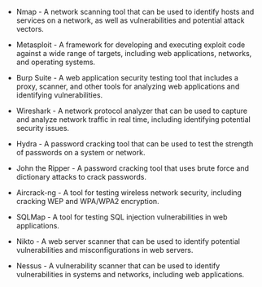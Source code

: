 
* Nmap - A network scanning tool that can be used to identify hosts and services on a network, as well as vulnerabilities and potential attack vectors.

* Metasploit - A framework for developing and executing exploit code against a wide range of targets, including web applications, networks, and operating systems.

* Burp Suite - A web application security testing tool that includes a proxy, scanner, and other tools for analyzing web applications and identifying vulnerabilities.

* Wireshark - A network protocol analyzer that can be used to capture and analyze network traffic in real time, including identifying potential security issues.

* Hydra - A password cracking tool that can be used to test the strength of passwords on a system or network.

* John the Ripper - A password cracking tool that uses brute force and dictionary attacks to crack passwords.

* Aircrack-ng - A tool for testing wireless network security, including cracking WEP and WPA/WPA2 encryption.

* SQLMap - A tool for testing SQL injection vulnerabilities in web applications.

* Nikto - A web server scanner that can be used to identify potential vulnerabilities and misconfigurations in web servers.

* Nessus - A vulnerability scanner that can be used to identify vulnerabilities in systems and networks, including web applications.
